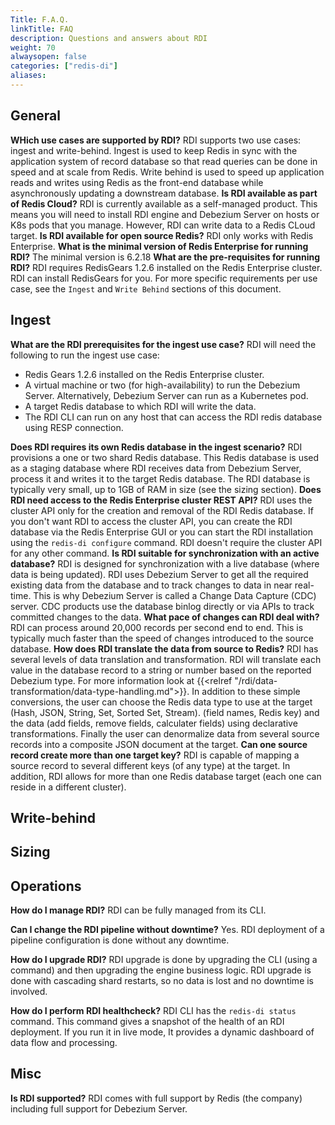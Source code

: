 ```yaml
---
Title: F.A.Q.
linkTitle: FAQ
description: Questions and answers about RDI
weight: 70
alwaysopen: false
categories: ["redis-di"]
aliases:
---
```


## General

**WHich use cases are supported by RDI?**
RDI supports two use cases: ingest and write-behind.
Ingest is used to keep Redis in sync with the application system of record database so that read queries can be done in speed and at scale from Redis.
Write behind is used to speed up application reads and writes using Redis as the front-end database while asynchronously updating a downstream database.
**Is RDI available as part of Redis Cloud?**
RDI is currently available as a self-managed product. This means you will need to install RDI engine and Debezium Server on hosts or K8s pods that you manage. However, RDI can write data to a Redis CLoud target.
**Is RDI available for open source Redis?**
RDI only works with Redis Enterprise.
**What is the minimal version of Redis Enterprise for running RDI?**
The minimal version is 6.2.18
**What are the pre-requisites for running RDI?**
RDI requires RedisGears 1.2.6 installed on the Redis Enterprise cluster. RDI can install RedisGears for you.
For more specific requirements per use case, see the `Ingest` and `Write Behind` sections of this document.

## Ingest

**What are the RDI prerequisites for the ingest use case?**
RDI will need the following to run the ingest use case:

- Redis Gears 1.2.6 installed on the Redis Enterprise cluster.
- A virtual machine or two (for high-availability) to run the Debezium Server. Alternatively, Debezium Server can run as a Kubernetes pod.
- A target Redis database to which RDI will write the data.
- The RDI CLI can run on any host that can access the RDI redis database using RESP connection.

**Does RDI requires its own Redis database in the ingest scenario?**
RDI provisions a one or two shard Redis database. This Redis database is used as a staging database where RDI receives data from Debezium Server, process it and writes it to the target Redis database. The RDI database is typically very small, up to 1GB of RAM in size (see the sizing section).
**Does RDI need access to the Redis Enterprise cluster REST API?**
RDI uses the cluster API only for the creation and removal of the RDI Redis database. If you don't want RDI to access the cluster API, you can create the RDI database via the Redis Enterprise GUI or you can start the RDI installation using the `redis-di configure` command. RDI doesn't require the cluster API for any other command.
**Is RDI suitable for synchronization with an active database?**
RDI is designed for synchronization with a live database (where data is being updated). RDI uses Debezium Server to get all the required existing data from the database and to track changes to data in near real-time. This is why Debezium Server is called a Change Data Capture (CDC) server. CDC products use the database binlog directly or via APIs to track committed changes to the data.
**What pace of changes can RDI deal with?**
RDI can process around 20,000 records per second end to end. This is typically much faster than the speed of changes introduced to the source database.
**How does RDI translate the data from source to Redis?**
RDI has several levels of data translation and transformation. RDI will translate each value in the database record to a string or number based on the reported Debezium type. For more information look at {{<relref "/rdi/data-transformation/data-type-handling.md">}}.
In addition to these simple conversions, the user can choose the Redis data type to use at the target (Hash, JSON, String, Set, Sorted Set, Stream). (field names, Redis key) and the data (add fields, remove fields, calculater fields) using declarative transformations. Finally the user can denormalize data from several source records into a composite JSON document at the target.
**Can one source record create more than one target key?**
RDI is capable of mapping a source record to several different keys (of any type) at the target. In addition, RDI allows for more than one Redis database target (each one can reside in a different cluster).

## Write-behind

## Sizing

## Operations

**How do I manage RDI?**
RDI can be fully managed from its CLI.

**Can I change the  RDI pipeline without downtime?**
Yes. RDI deployment of a pipeline configuration is done without any downtime.

**How do I upgrade RDI?**
RDI upgrade is done by upgrading the CLI (using a command) and then upgrading the engine business logic. RDI upgrade is done with cascading shard restarts, so no data is lost and no downtime is involved.

**How do I perform RDI healthcheck?**
RDI CLI has the `redis-di status` command. This command gives a snapshot of the health of an RDI deployment. If you run it in live mode, It provides a dynamic dashboard of data flow and processing.



## Misc

**Is RDI supported?**
RDI comes with full support by Redis (the company) including full support for Debezium Server.
